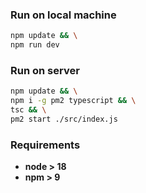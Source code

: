 ### Run on local machine

```bash
npm update && \
npm run dev
```

### Run on server

```bash
npm update && \
npm i -g pm2 typescript && \
tsc && \
pm2 start ./src/index.js
```

### Requirements

- **node > 18**
- **npm > 9**
